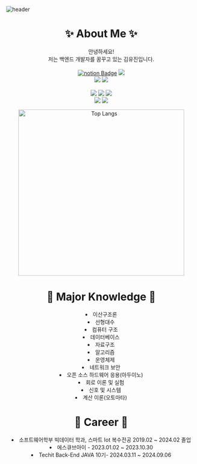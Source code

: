 ![header](https://capsule-render.vercel.app/api?type=shark&color=FFFADD)
<div align = "center">  
  <h1> ✨ About Me ✨ </h1> 
  
  안녕하세요!<br> 
  저는 백엔드 개발자를 꿈꾸고 있는 김유진입니다.
   <br>  <br>
  [![notion Badge](https://img.shields.io/badge/Notion-FFFFFF?style=flat&logo=notion&logoColor=black)](https://yoong-d.notion.site/BACK-END-JAVA-10-af91493a0e2345e2b535416d10934354)
<a href="https://yoond-dev.tistory.com/">
  <img src="https://img.shields.io/badge/Tech%20Blog-11B48A?style=flat-square&logo=Vimeo&logoColor=white&link=https://yoond-dev.tistory.com"/>
</a>
<br>
<img src="https://img.shields.io/badge/java-007396?style=for-the-badge&logo=java&logoColor=white">
<img src="https://img.shields.io/badge/MySQL-4479A1?style=for-the-badge&logo=MySQL&logoColor=white">
 <br><br>
<img src="https://img.shields.io/badge/html5-E34F26?style=for-the-badge&logo=html5&logoColor=white">
<img src="https://img.shields.io/badge/css3-1572B6?style=for-the-badge&logo=css3&logoColor=white">
<img src="https://img.shields.io/badge/javascript-F7DF1E?style=for-the-badge&logo=javascript&logoColor=white"> <br>
<img src="https://img.shields.io/badge/linux-FCC624?style=for-the-badge&logo=linux&logoColor=black"> 
<img src="https://img.shields.io/badge/arduino-00878F?style=for-the-badge&logo=arduino&logoColor=black"><br>
<!--  
<img src="https://img.shields.io/badge/c-A8B9CC?style=for-the-badge&logo=c&logoColor=white">
<img src="https://img.shields.io/badge/c++-00599C?style=for-the-badge&logo=c%2B%2B&logoColor=white"> 
<img src="https://img.shields.io/badge/python-3776AB?style=for-the-badge&logo=python&logoColor=white"> <br>
 --> 
  <img src="https://github-readme-stats.vercel.app/api/top-langs/?username=Yoong-D&layout=compact&theme=tokyonight" alt="Top Langs" width="440">
<!--     <br><br>
<!--     <a href="https://hits.seeyoufarm.com"><img src="https://hits.seeyoufarm.com/api/count/incr/badge.svg?url=https%3A%2F%2Fgithub.com%2FYoong-D%2FYoong-D&count_bg=%2379C83D&title_bg=%23555555&icon=apple.svg&icon_color=%23E7E7E7&title=Today&edge_flat=false"/></a> --> 
  
  <h1> 📜 Major Knowledge 📜</h1>
  <li> 이산구조론 </li>
  <li> 선형대수 </li>
  <li> 컴퓨터 구조 </li>
  <li> 데이터베이스 </li>
  <li> 자료구조 </li>
  <li> 알고리즘 </li>
  <li> 운영체제 </li>
  <li> 네트워크 보안 </li>
  <li> 오픈 소스 하드웨어 응용(아두이노) </li>
  <li> 회로 이론 및 실험 </li>
  <li> 신호 및 시스템 </li>
  <li> 계산 이론(오토마타) </li>

  <h1> 🔎 Career 🔎</h1>
  <li>소프트웨어학부 빅데이터 학과, 스마트 Iot 복수전공 2019.02 ~ 2024.02 졸업</li>
  <li>에스큐브아이 - 2023.01.02 ~ 2023.10.30</li>
  <li>Techit Back-End JAVA 10기- 2024.03.11 ~ 2024.09.06</li>
</div>


